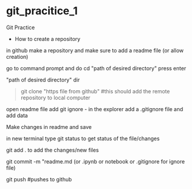 # git_pracitice_1
Git Practice
- How to create a repository

in github make a repository and make sure to add a readme file (or allow creation)

go to command prompt and do cd "path of desired directory" press enter

"path of desired directory" dir

> git clone  "https file from github" #this should add the remote repository to local computer


open readme file
add git ignore - in the explorer add a .gitignore file and add data 

Make changes in readme and save

in new terminal type git status to get status of the file/changes

git add . to add the changes/new files

git commit -m "readme.md (or .ipynb or notebook or .gitignore for ignore file)

git push #pushes to github

